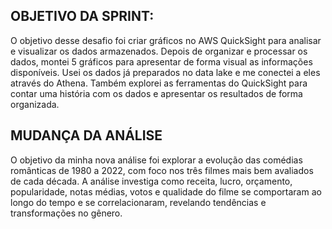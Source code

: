## OBJETIVO DA SPRINT:

O objetivo desse desafio foi criar gráficos no AWS QuickSight para analisar e visualizar os dados armazenados. Depois de organizar e processar os dados, montei 5 gráficos para apresentar de forma visual as informações disponíveis. Usei os dados já preparados no data lake e me conectei a eles através do Athena. Também explorei as ferramentas do QuickSight para contar uma história com os dados e apresentar os resultados de forma organizada.

## MUDANÇA DA ANÁLISE

O objetivo da minha nova análise foi explorar a evolução das comédias românticas de 1980 a 2022, com foco nos três filmes mais bem avaliados de cada década. A análise investiga como receita, lucro, orçamento, popularidade, notas médias, votos e qualidade do filme se comportaram ao longo do tempo e se correlacionaram, revelando tendências e transformações no gênero.